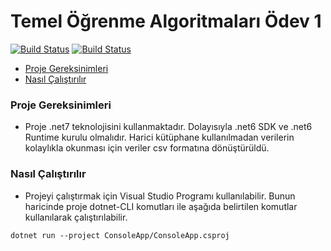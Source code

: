 # Temel Öğrenme Algoritmaları Ödev 1

[![Build Status](https://shields.io/badge/.Net_SDK-7-purple)](https://dotnet.microsoft.com/en-us/download/visual-studio-sdks)
[![Build Status](https://shields.io/badge/.Net_Runtime-7-purple)](https://dotnet.microsoft.com/en-us/download/visual-studio-sdks)

- [Proje Gereksinimleri](#proje-gereksinimleri)
- [Nasıl Çalıştırılır](#nasıl-çalıştırılır)

### Proje Gereksinimleri

- Proje .net7 teknolojisini kullanmaktadır. Dolayısıyla .net6 SDK ve .net6 Runtime kurulu olmalıdır. Harici kütüphane kullanılmadan verilerin kolaylıkla okunması için veriler csv formatına dönüştürüldü.

### Nasıl Çalıştırılır

- Projeyi çalıştırmak için Visual Studio Programı kullanılabilir. Bunun haricinde proje dotnet-CLI komutları ile aşağıda belirtilen komutlar kullanılarak çalıştırılabilir. 

```shell
dotnet run --project ConsoleApp/ConsoleApp.csproj
```